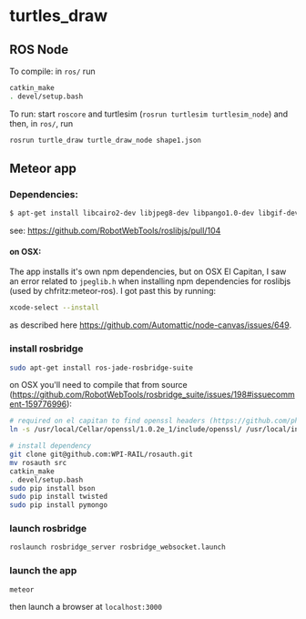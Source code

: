 # turtles_draw


## ROS Node


To compile: in `ros/` run

```sh
catkin_make
. devel/setup.bash
```

To run: start `roscore` and turtlesim (`rosrun turtlesim turtlesim_node`)
and then, in `ros/`, run

```sh
rosrun turtle_draw turtle_draw_node shape1.json
```


## Meteor app

### Dependencies:

```sh
$ apt-get install libcairo2-dev libjpeg8-dev libpango1.0-dev libgif-dev build-essential g++
```

see: https://github.com/RobotWebTools/roslibjs/pull/104

#### on OSX:
The app installs it's own npm dependencies, but on OSX El Capitan, I saw an
error related to `jpeglib.h` when installing npm dependencies for roslibjs (used
by chfritz:meteor-ros). I got past this by running:

```sh
xcode-select --install
```
as described here https://github.com/Automattic/node-canvas/issues/649.


### install rosbridge

```sh
sudo apt-get install ros-jade-rosbridge-suite
```

on OSX you'll need to compile that from source (https://github.com/RobotWebTools/rosbridge_suite/issues/198#issuecomment-159776996):

```sh
# required on el capitan to find openssl headers (https://github.com/phusion/passenger/issues/1630):
ln -s /usr/local/Cellar/openssl/1.0.2e_1/include/openssl/ /usr/local/include/

# install dependency
git clone git@github.com:WPI-RAIL/rosauth.git
mv rosauth src
catkin_make
. devel/setup.bash
sudo pip install bson
sudo pip install twisted
sudo pip install pymongo
```

### launch rosbridge

```sh
roslaunch rosbridge_server rosbridge_websocket.launch
```

### launch the app

```
meteor
```

then launch a browser at `localhost:3000`
